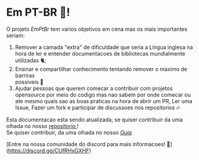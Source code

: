 # Em PT-BR 🎉!

O projeto *EmPtBr* tem varios objetivos em cena mas os mais importantes seriam: 
1. Remover a camada "extra" de dificuldade que seria a Lingua inglesa na hora de
   ler e entender documentacoes de bibliotecas mundialmente utilizadas 🐈;
2. Ensinar e compartilhar conhecimento tentando remover o maximo de barriras  
   possiveis 🚀
3. Ajudar pessoas que querem comecar a contribuir com projetos opensource por
   meio do codigo mas nao sabem por onde comecar ou ate mesmo quais sao as boas
praticas na hora de abrir um PR, Ler uma Issue, Fazer um fork e participar de
discussoes nos repositorios 🔥



Esta documentacao esta sendo atualizada, se quiser contribuir da uma olhada
no nosso [ repositorio ](https://github.com/bragamat/emptbr)!  
Se quiser contribuir, da uma olhada no nosso [*Guia*](/contribuindo.md)

[Entre na nossa comunidade do discord para mais informacoes! 🐝]
(https://discord.gg/CUfRHxGXHF)

